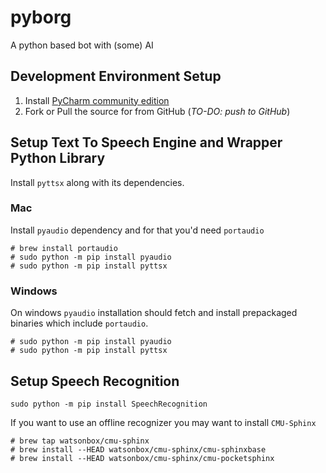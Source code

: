 # pyborg
A python based bot with (some) AI

## Development Environment Setup
1. Install [PyCharm community edition](https://www.jetbrains.com/pycharm/download/)
2. Fork or Pull the source for from GitHub (*TO-DO: push to GitHub*)

## Setup Text To Speech Engine and Wrapper Python Library
Install `pyttsx` along with its dependencies.
### Mac
Install `pyaudio` dependency and for that you'd need `portaudio`
```commandline
# brew install portaudio
# sudo python -m pip install pyaudio
# sudo python -m pip install pyttsx
```
### Windows
On windows `pyaudio` installation should fetch and install prepackaged binaries which include `portaudio`.
```commandline
# sudo python -m pip install pyaudio
# sudo python -m pip install pyttsx
```

## Setup Speech Recognition
```commandline
sudo python -m pip install SpeechRecognition
```
If you want to use an offline recognizer you may want to install `CMU-Sphinx`
```commandline
# brew tap watsonbox/cmu-sphinx
# brew install --HEAD watsonbox/cmu-sphinx/cmu-sphinxbase
# brew install --HEAD watsonbox/cmu-sphinx/cmu-pocketsphinx
```
